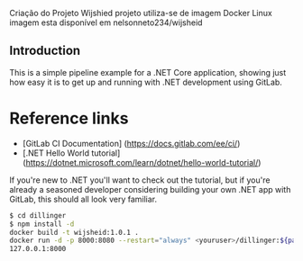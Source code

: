 Criação do Projeto Wijshied
projeto utiliza-se de imagem Docker Linux
imagem esta disponível em nelsonneto234/wijsheid

## Introduction

This is a simple pipeline example for a .NET Core application, showing just
how easy it is to get up and running with .NET development using GitLab.

# Reference links

- [GitLab CI Documentation]  (https://docs.gitlab.com/ee/ci/)
- [.NET Hello World tutorial]  (https://dotnet.microsoft.com/learn/dotnet/hello-world-tutorial/)

If you're new to .NET you'll want to check out the tutorial, but if you're
already a seasoned developer considering building your own .NET app with GitLab,
this should all look very familiar.

```sh
$ cd dillinger
$ npm install -d
docker build -t wijsheid:1.0.1 .
docker run -d -p 8000:8080 --restart="always" <youruser>/dillinger:${package.json.version}
127.0.0.1:8000
```
